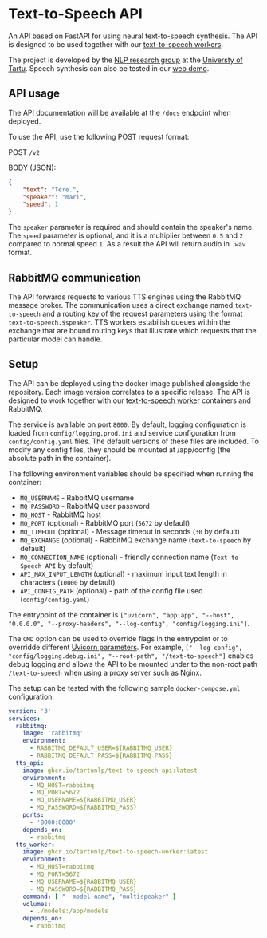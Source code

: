 # Text-to-Speech API

An API based on FastAPI for using neural text-to-speech synthesis. The API is designed to be used together with our
[text-to-speech workers](https://github.com/TartuNLP/text-to-speech-worker).

The project is developed by the [NLP research group](https://tartunlp.ai) at the [Universty of Tartu](https://ut.ee).
Speech synthesis can also be tested in our [web demo](https://www.neurokone.ee/).

## API usage

The API documentation will be available at the `/docs` endpoint when deployed.

To use the API, use the following POST request format:

POST `/v2`

BODY (JSON):

```json
{
    "text": "Tere.",
    "speaker": "mari",
    "speed": 1
}
```

The `speaker` parameter is required and should contain the speaker's name. The `speed` parameter is optional,
and it is a multiplier between `0.5` and `2` compared to normal speed `1`. As a result the API will return audio
in `.wav` format.

## RabbitMQ communication

The API forwards requests to various TTS engines using the RabbitMQ message broker. The communication uses a direct
exchange named `text-to-speech` and a routing key of the request parameters using the format `text-to-speech.$speaker`.
TTS workers estabilish queues within the exchange that are bound routing keys that illustrate which requests that the
particular model can handle.

## Setup

The API can be deployed using the docker image published alongside the repository. Each image version correlates to
a specific release. The API is designed to work together with our
[text-to-speech worker](https://github.com/TartuNLP/text-to-speech-worker) containers and RabbitMQ.

The service is available on port `8000`. By default, logging configuration is loaded from `config/logging.prod.ini` and
service configuration from `config/config.yaml` files. The default versions of these files are included. To modify any
config files, they should be mounted at /app/config (the absolute path in the container).

The following environment variables should be specified when running the container:

- `MQ_USERNAME` - RabbitMQ username
- `MQ_PASSWORD` - RabbitMQ user password
- `MQ_HOST` - RabbitMQ host
- `MQ_PORT` (optional) - RabbitMQ port (`5672` by default)
- `MQ_TIMEOUT` (optional) - Message timeout in seconds (`30` by default)
- `MQ_EXCHANGE` (optional) - RabbitMQ exchange name (`text-to-speech` by default)
- `MQ_CONNECTION_NAME` (optional) - friendly connection name (`Text-to-Speech API` by default)
- `API_MAX_INPUT_LENGTH` (optional) - maximum input text length in characters (`10000` by default)
- `API_CONFIG_PATH` (optional) - path of the config file used (`config/config.yaml`)

The entrypoint of the container
is `["uvicorn", "app:app", "--host", "0.0.0.0", "--proxy-headers", "--log-config", "config/logging.ini"]`.

The `CMD` option can be used to override flags in the entrypoint or to overridde
different [Uvicorn parameters](https://www.uvicorn.org/deployment/). For example,
`["--log-config", "config/logging.debug.ini", "--root-path", "/text-to-speech"]` enables debug logging and allows the API
to be mounted under to the non-root path `/text-to-speech` when using a proxy server such as Nginx.

The setup can be tested with the following sample `docker-compose.yml` configuration:

```yaml
version: '3'
services:
  rabbitmq:
    image: 'rabbitmq'
    environment:
      - RABBITMQ_DEFAULT_USER=${RABBITMQ_USER}
      - RABBITMQ_DEFAULT_PASS=${RABBITMQ_PASS}
  tts_api:
    image: ghcr.io/tartunlp/text-to-speech-api:latest
    environment:
      - MQ_HOST=rabbitmq
      - MQ_PORT=5672
      - MQ_USERNAME=${RABBITMQ_USER}
      - MQ_PASSWORD=${RABBITMQ_PASS}
    ports:
      - '8000:8000'
    depends_on:
      - rabbitmq
  tts_worker:
    image: ghcr.io/tartunlp/text-to-speech-worker:latest
    environment:
      - MQ_HOST=rabbitmq
      - MQ_PORT=5672
      - MQ_USERNAME=${RABBITMQ_USER}
      - MQ_PASSWORD=${RABBITMQ_PASS}
    command: [ "--model-name", "multispeaker" ]
    volumes:
      - ./models:/app/models
    depends_on:
      - rabbitmq
```